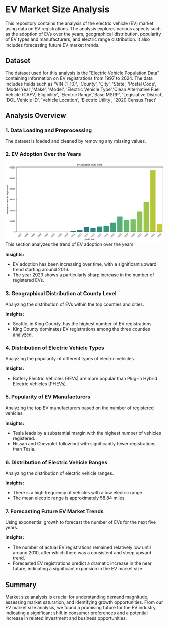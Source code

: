 # EV Market Size Analysis

This repository contains the analysis of the electric vehicle (EV) market using data on EV registrations. The analysis explores various aspects such as the adoption of EVs over the years, geographical distribution, popularity of EV types and manufacturers, and electric range distribution. It also includes forecasting future EV market trends.

## Dataset

The dataset used for this analysis is the "Electric Vehicle Population Data" containing information on EV registrations from 1997 to 2024. The data includes fields such as 'VIN (1-10)', 'County', 'City', 'State', 'Postal Code', 'Model Year','Make', 'Model', 'Electric Vehicle Type','Clean Alternative Fuel Vehicle (CAFV) Eligibility', 'Electric Range','Base MSRP', 'Legislative District', 'DOL Vehicle ID',
'Vehicle Location', 'Electric Utility', '2020 Census Tract'

## Analysis Overview

### 1. Data Loading and Preprocessing

The dataset is loaded and cleaned by removing any missing values.

### 2. EV Adoption Over the Years
<div style="display: flex;">
    <img src="https://github.com/aarish22/EVMarketSizeAnalysis/blob/main/Plots/EV%20Adoption%20Over%20time.png" alt="EV Adoption Over Time" style="width: 100%; margin-right: 10px;">
</div>
This section analyzes the trend of EV adoption over the years.

**Insights:**
- EV adoption has been increasing over time, with a significant upward trend starting around 2016.
- The year 2023 shows a particularly sharp increase in the number of registered EVs.

### 3. Geographical Distribution at County Level

Analyzing the distribution of EVs within the top counties and cities.

**Insights:**
- Seattle, in King County, has the highest number of EV registrations.
- King County dominates EV registrations among the three counties analyzed.

### 4. Distribution of Electric Vehicle Types

Analyzing the popularity of different types of electric vehicles.

**Insights:**
- Battery Electric Vehicles (BEVs) are more popular than Plug-in Hybrid Electric Vehicles (PHEVs).

### 5. Popularity of EV Manufacturers

Analyzing the top EV manufacturers based on the number of registered vehicles.

**Insights:**
- Tesla leads by a substantial margin with the highest number of vehicles registered.
- Nissan and Chevrolet follow but with significantly fewer registrations than Tesla.

### 6. Distribution of Electric Vehicle Ranges

Analyzing the distribution of electric vehicle ranges.

**Insights:**
- There is a high frequency of vehicles with a low electric range.
- The mean electric range is approximately 58.84 miles.

### 7. Forecasting Future EV Market Trends

Using exponential growth to forecast the number of EVs for the next five years.

**Insights:**
- The number of actual EV registrations remained relatively low until around 2010, after which there was a consistent and steep upward trend.
- Forecasted EV registrations predict a dramatic increase in the near future, indicating a significant expansion in the EV market size.

## Summary

Market size analysis is crucial for understanding demand magnitude, assessing market saturation, and identifying growth opportunities. From our EV market size analysis, we found a promising future for the EV industry, indicating a significant shift in consumer preferences and a potential increase in related investment and business opportunities.


